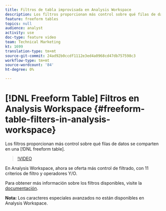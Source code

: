 ```yaml
---
title: Filtros de tabla improvisada en Analysis Workspace
description: Los filtros proporcionan más control sobre qué filas de datos se comparten en una tabla improvisada.
feature: freeform tables
topics: null
audience: analyst
activity: use
doc-type: feature video
team: Technical Marketing
kt: 1699
translation-type: tm+mt
source-git-commit: 24ad92b0ccdf1112e3ed4a0968cd47db757598c3
workflow-type: tm+mt
source-wordcount: '84'
ht-degree: 0%

---
```



# [!DNL Freeform Table] Filtros en Analysis Workspace {#freeform-table-filters-in-analysis-workspace}

Los filtros proporcionan más control sobre qué filas de datos se comparten en una [!DNL freeform table].

>[!VIDEO](https://video.tv.adobe.com/v/23232/?quality=12)

En Analysis Workspace, ahora se oferta más control de filtrado, con 11 criterios de filtro y operadores Y/O.

Para obtener más información sobre los filtros disponibles, visite la [documentación](https://marketing.adobe.com/resources/help/en_US/analytics/analysis-workspace/pagination_filtering_sorting.html).

**Nota:** Los caracteres especiales avanzados no están disponibles en Analysis Workspace.
